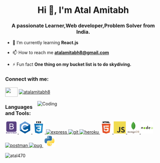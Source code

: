 <h1 align="center">Hi 👋, I'm Atal Amitabh</h1>
<h3 align="center">A passionate Learner,Web developer,Problem Solver from India.</h3>

- 🌱 I’m currently learning **React.js**

- 📫 How to reach me **atalamitabh8@gmail.com**

- ⚡ Fun fact **One thing on my bucket list is to do skydiving.**

<h3 align="left">Connect with me:</h3>
<p align="left">
<a href="https://linkedin.com/in/atal-amitabh-4a0b771b2" target="blank"><img align="center" src="https://lh3.googleusercontent.com/proxy/rihixHftyj4oQfi4M9PTOuI-en-HHEmpr9lA2DSmCEWTZcXMa_usDrCQWTq_1iz_rv7zrwcLhZ-l4eNm_4fjJ5Gjp4BUDjOcUYg_3UYT0RPpSdlT" height="30" width="40" /></a>
<a href="https://www.leetcode.com/atalamitabh8" target="blank"><img align="center" src="https://upload.wikimedia.org/wikipedia/commons/1/19/LeetCode_logo_black.png" alt="atalamitabh8" height="30" width="40" /></a>
</p>
<img align="right" alt="Coding" width="400" src="https://cdn.dribbble.com/users/287797/screenshots/9657405/media/d4f448c2c8dbb61ba5344422dd94934b.gif">


<h3 align="left">Languages and Tools:</h3>
<p align="left"> <a href="https://getbootstrap.com" target="_blank"> <img src="https://raw.githubusercontent.com/devicons/devicon/master/icons/bootstrap/bootstrap-plain-wordmark.svg" alt="bootstrap" width="40" height="40"/> </a> <a href="https://www.cprogramming.com/" target="_blank"> <img src="https://raw.githubusercontent.com/devicons/devicon/master/icons/c/c-original.svg" alt="c" width="40" height="40"/> </a> <a href="https://www.w3schools.com/css/" target="_blank"> <img src="https://raw.githubusercontent.com/devicons/devicon/master/icons/css3/css3-original-wordmark.svg" alt="css3" width="40" height="40"/> </a> <a href="https://expressjs.com" target="_blank"> <img src="https://images.tute.io/tute/topic/express-js.png" alt="express" width="40" height="40"/> </a> <a href="https://git-scm.com/" target="_blank"> <img src="https://www.vectorlogo.zone/logos/git-scm/git-scm-icon.svg" alt="git" width="40" height="40"/> </a> <a href="https://heroku.com" target="_blank"> <img src="https://www.vectorlogo.zone/logos/heroku/heroku-icon.svg" alt="heroku" width="40" height="40"/> </a> <a href="https://www.w3.org/html/" target="_blank"> <img src="https://raw.githubusercontent.com/devicons/devicon/master/icons/html5/html5-original-wordmark.svg" alt="html5" width="40" height="40"/> </a> <a href="https://developer.mozilla.org/en-US/docs/Web/JavaScript" target="_blank"> <img src="https://raw.githubusercontent.com/devicons/devicon/master/icons/javascript/javascript-original.svg" alt="javascript" width="40" height="40"/> </a> <a href="https://www.mongodb.com/" target="_blank"> <img src="https://raw.githubusercontent.com/devicons/devicon/master/icons/mongodb/mongodb-original-wordmark.svg" alt="mongodb" width="40" height="40"/> </a> <a href="https://nodejs.org" target="_blank"> <img src="https://raw.githubusercontent.com/devicons/devicon/master/icons/nodejs/nodejs-original-wordmark.svg" alt="nodejs" width="40" height="40"/> </a> <a href="https://postman.com" target="_blank"> <img src="https://www.vectorlogo.zone/logos/getpostman/getpostman-icon.svg" alt="postman" width="40" height="40"/> </a> <a href="https://pugjs.org" target="_blank"> <img src="https://cdn.worldvectorlogo.com/logos/pug.svg" alt="pug" width="40" height="40"/> </a> <a href="https://www.python.org" target="_blank"> <img src="https://raw.githubusercontent.com/devicons/devicon/master/icons/python/python-original.svg" alt="python" width="40" height="40"/> </a> </p>

<p><img align="center" src="https://github-readme-stats.vercel.app/api/top-langs?username=atal470&show_icons=true&locale=en&layout=compact" alt="atal470" /></p>
